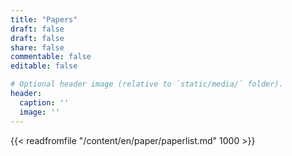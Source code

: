```yaml
---
title: "Papers"
draft: false
draft: false
share: false
commentable: false
editable: false

# Optional header image (relative to `static/media/` folder).
header:
  caption: ''
  image: ''
---
```



{{< readfromfile "/content/en/paper/paperlist.md" 1000 >}} 
